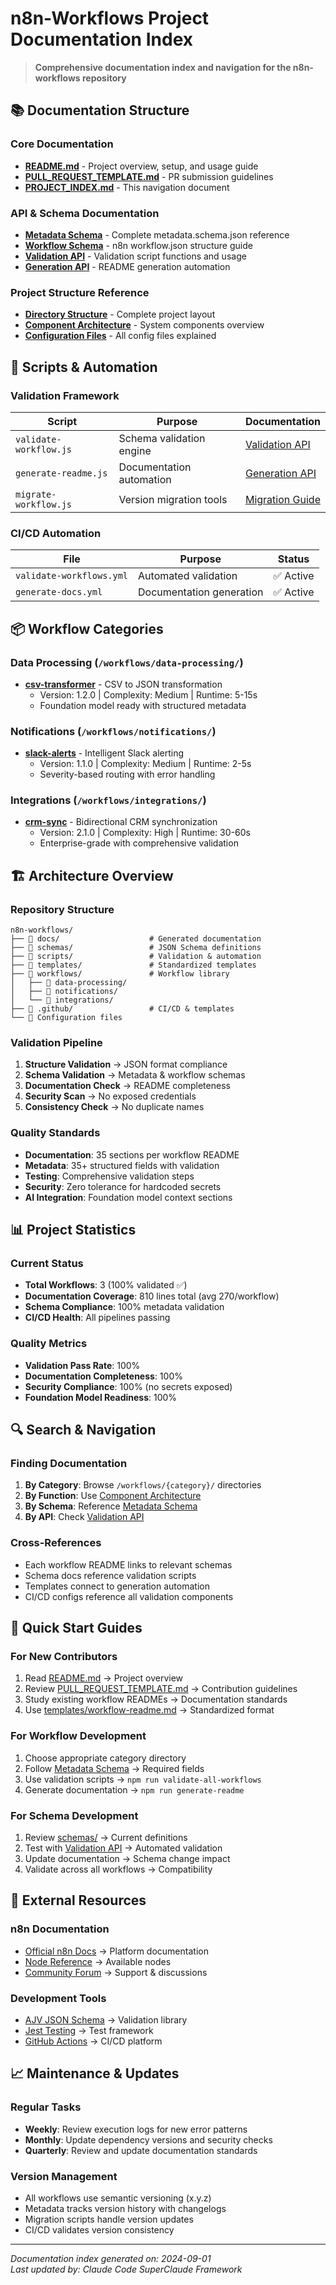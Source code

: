 # n8n-Workflows Project Documentation Index

> **Comprehensive documentation index and navigation for the n8n-workflows repository**

## 📚 Documentation Structure

### Core Documentation
- **[README.md](../README.md)** - Project overview, setup, and usage guide
- **[PULL_REQUEST_TEMPLATE.md](../.github/PULL_REQUEST_TEMPLATE.md)** - PR submission guidelines
- **[PROJECT_INDEX.md](./PROJECT_INDEX.md)** - This navigation document

### API & Schema Documentation
- **[Metadata Schema](./METADATA_SCHEMA.md)** - Complete metadata.schema.json reference
- **[Workflow Schema](./WORKFLOW_SCHEMA.md)** - n8n workflow.json structure guide
- **[Validation API](./VALIDATION_API.md)** - Validation script functions and usage
- **[Generation API](./GENERATION_API.md)** - README generation automation

### Project Structure Reference
- **[Directory Structure](./DIRECTORY_STRUCTURE.md)** - Complete project layout
- **[Component Architecture](./COMPONENT_ARCHITECTURE.md)** - System components overview
- **[Configuration Files](./CONFIGURATION_FILES.md)** - All config files explained

## 🔧 Scripts & Automation

### Validation Framework
| Script | Purpose | Documentation |
|--------|---------|---------------|
| `validate-workflow.js` | Schema validation engine | [Validation API](./VALIDATION_API.md) |
| `generate-readme.js` | Documentation automation | [Generation API](./GENERATION_API.md) |
| `migrate-workflow.js` | Version migration tools | [Migration Guide](./MIGRATION_GUIDE.md) |

### CI/CD Automation
| File | Purpose | Status |
|------|---------|--------|
| `validate-workflows.yml` | Automated validation | ✅ Active |
| `generate-docs.yml` | Documentation generation | ✅ Active |

## 📦 Workflow Categories

### Data Processing (`/workflows/data-processing/`)
- **[csv-transformer](../workflows/data-processing/csv-transformer/README.md)** - CSV to JSON transformation
  - Version: 1.2.0 | Complexity: Medium | Runtime: 5-15s
  - Foundation model ready with structured metadata

### Notifications (`/workflows/notifications/`)
- **[slack-alerts](../workflows/notifications/slack-alerts/README.md)** - Intelligent Slack alerting
  - Version: 1.1.0 | Complexity: Medium | Runtime: 2-5s
  - Severity-based routing with error handling

### Integrations (`/workflows/integrations/`)
- **[crm-sync](../workflows/integrations/crm-sync/README.md)** - Bidirectional CRM synchronization
  - Version: 2.1.0 | Complexity: High | Runtime: 30-60s
  - Enterprise-grade with comprehensive validation

## 🏗️ Architecture Overview

### Repository Structure
```
n8n-workflows/
├── 📁 docs/                    # Generated documentation
├── 📁 schemas/                 # JSON Schema definitions
├── 📁 scripts/                 # Validation & automation
├── 📁 templates/               # Standardized templates
├── 📁 workflows/               # Workflow library
│   ├── 📁 data-processing/
│   ├── 📁 notifications/
│   └── 📁 integrations/
├── 📁 .github/                 # CI/CD & templates
└── 📄 Configuration files
```

### Validation Pipeline
1. **Structure Validation** → JSON format compliance
2. **Schema Validation** → Metadata & workflow schemas
3. **Documentation Check** → README completeness
4. **Security Scan** → No exposed credentials
5. **Consistency Check** → No duplicate names

### Quality Standards
- **Documentation**: 35 sections per workflow README
- **Metadata**: 35+ structured fields with validation
- **Testing**: Comprehensive validation steps
- **Security**: Zero tolerance for hardcoded secrets
- **AI Integration**: Foundation model context sections

## 📊 Project Statistics

### Current Status
- **Total Workflows**: 3 (100% validated ✅)
- **Documentation Coverage**: 810 lines total (avg 270/workflow)
- **Schema Compliance**: 100% metadata validation
- **CI/CD Health**: All pipelines passing

### Quality Metrics
- **Validation Pass Rate**: 100%
- **Documentation Completeness**: 100%
- **Security Compliance**: 100% (no secrets exposed)
- **Foundation Model Readiness**: 100%

## 🔍 Search & Navigation

### Finding Documentation
1. **By Category**: Browse `/workflows/{category}/` directories
2. **By Function**: Use [Component Architecture](./COMPONENT_ARCHITECTURE.md)
3. **By Schema**: Reference [Metadata Schema](./METADATA_SCHEMA.md)
4. **By API**: Check [Validation API](./VALIDATION_API.md)

### Cross-References
- Each workflow README links to relevant schemas
- Schema docs reference validation scripts
- Templates connect to generation automation
- CI/CD configs reference all validation components

## 🚀 Quick Start Guides

### For New Contributors
1. Read [README.md](../README.md) → Project overview
2. Review [PULL_REQUEST_TEMPLATE.md](../.github/PULL_REQUEST_TEMPLATE.md) → Contribution guidelines
3. Study existing workflow READMEs → Documentation standards
4. Use [templates/workflow-readme.md](../templates/workflow-readme.md) → Standardized format

### For Workflow Development
1. Choose appropriate category directory
2. Follow [Metadata Schema](./METADATA_SCHEMA.md) → Required fields
3. Use validation scripts → `npm run validate-all-workflows`
4. Generate documentation → `npm run generate-readme`

### For Schema Development
1. Review [schemas/](../schemas/) → Current definitions
2. Test with [Validation API](./VALIDATION_API.md) → Automated validation
3. Update documentation → Schema change impact
4. Validate across all workflows → Compatibility

## 🔗 External Resources

### n8n Documentation
- [Official n8n Docs](https://docs.n8n.io/) → Platform documentation
- [Node Reference](https://docs.n8n.io/nodes/) → Available nodes
- [Community Forum](https://community.n8n.io/) → Support & discussions

### Development Tools
- [AJV JSON Schema](https://ajv.js.org/) → Validation library
- [Jest Testing](https://jestjs.io/) → Test framework
- [GitHub Actions](https://docs.github.com/en/actions) → CI/CD platform

## 📈 Maintenance & Updates

### Regular Tasks
- **Weekly**: Review execution logs for new error patterns
- **Monthly**: Update dependency versions and security checks
- **Quarterly**: Review and update documentation standards

### Version Management
- All workflows use semantic versioning (x.y.z)
- Metadata tracks version history with changelogs
- Migration scripts handle version updates
- CI/CD validates version consistency

---

*Documentation index generated on: 2024-09-01*  
*Last updated by: Claude Code SuperClaude Framework*
